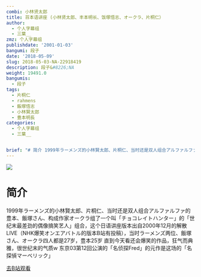 ```yaml
---
combi: 小林贤太郎
title: 䒤本语讲座 (小林贤太郎、丰本明长、饭塚悟志、オークラ、片桐仁）
author:
  - 个人字幕组
  - 三葉__
zmz: 个人字幕组
publishdate: '2001-01-03'
bangumi: 段子
date: '2018-05-09'
slug: 2018-05-03-NA-22918419
description: 段子&#8226;NA
weight: 19491.0
bangumis:
  - 段子
tags:
  - 片桐仁
  - rahmens
  - 飯塚悟志
  - 小林賢太郎
  - 豊本明長
categories:
  - 个人字幕组
  - 三葉__


brief: "# 简介 1999年ラーメンズ的小林賢太郎、片桐仁、当时还是双人组合アルファルファ的豊本、飯塚さん、构成作家オークラ组了一个叫「チョコレイトハンター」的「世纪末最差劲的偶像搞笑艺人」组合，这个日语讲座版本出自2000年12月的解散LIVE（NHK爆笑オンエアバトル的版本B站有投稿），当时ラーメンズ两位、飯塚さん、オークラ四人都是27岁，豊本25岁 直到今天看还会爆笑的作品，狂气而典雅，很世纪末的气质w 东京03第12回公演的「名侦探Fred」的元作是这场的「名探偵マーベリック」"
---
```

![](https://i.imgur.com/YSEoDNX.jpg)
# 简介  
1999年ラーメンズ的小林賢太郎、片桐仁、当时还是双人组合アルファルファ的豊本、飯塚さん、构成作家オークラ组了一个叫「チョコレイトハンター」的「世纪末最差劲的偶像搞笑艺人」组合，这个日语讲座版本出自2000年12月的解散LIVE（NHK爆笑オンエアバトル的版本B站有投稿），当时ラーメンズ两位、飯塚さん、オークラ四人都是27岁，豊本25岁
直到今天看还会爆笑的作品，狂气而典雅，很世纪末的气质w
东京03第12回公演的「名侦探Fred」的元作是这场的「名探偵マーベリック」  

[去B站观看](https://www.bilibili.com/video/av22918419/)
 
